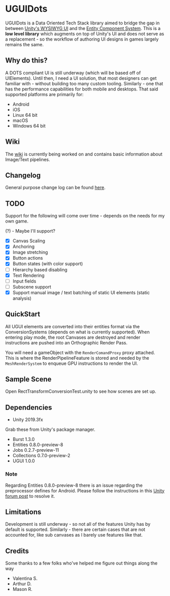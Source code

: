 # UGUIDots

UGUIDots is a Data Oriented Tech Stack library aimed to bridge the gap in between
[Unity's WYSIWYG UI](https://docs.unity3d.com/Packages/com.unity.ugui@1.0/manual/index.html) and
the [Entity Component System](https://docs.unity3d.com/Packages/com.unity.entities@0.1/manual/index.html). This is a **low level library** which augments on top of Unity's UI and does not serve as a
replacement - so the workflow of authoring UI designs in games largely remains the same.

## Why do this?
A DOTS compliant UI is still underway (which will be based off of UIElements). Until then, I need a UI solution, that most designers can get familiar with - without building too many custom tooling.
Similarly - one that has the performance capabilities for both mobile and desktops. That said
supported platforms are primarily for:

* Android
* iOS
* Linux 64 bit
* macOS
* Windows 64 bit

## Wiki
The [wiki](Wiki/Home.md) is currently being worked on and contains basic information about Image/Text pipelines.

## Changelog
General purpose change log can be found [here](CHANGELOG.md).

## TODO

Support for the following will come over time - depends on the needs for my own game.

(?) - Maybe I'll support?

* [x] Canvas Scaling
* [x] Anchoring
* [x] Image stretching
* [x] Button actions
* [x] Button states (with color support)
* [ ] Hierarchy based disabling
* [x] Text Rendering
* [ ] Input fields
* [ ] Subscene support
* [x] Support manual image / text batching of static UI elements (static analysis)

## QuickStart

All UGUI elements are converted into their entities format via the ConversionSystems (depends on what is currently supported).
When entering play mode, the root Canvases are destroyed and render instructions are pushed into an Orthographic Render Pass.

You will need a gameObject with the `RenderComandProxy` proxy attached. This is where the RenderPipelineFeature is stored
and needed by the `MeshRenderSystem` to enqueue GPU instructions to render the UI.

## Sample Scene

Open RectTransformConversionTest.unity to see how scenes are set up.

## Dependencies

* Unity 2019.3fx

Grab these from Unity's package manager.

* Burst 1.3.0
* Entities 0.8.0-preview-8
* Jobs 0.2.7-preview-11
* Collections 0.7.0-preview-2
* UGUI 1.0.0

### Note
Regarding Entities 0.8.0-preview-8 there is an issue regarding the preprocessor defines for Android. Please follow the 
instructions in this [Unity forum post](https://forum.unity.com/threads/entities-0-8-compile-error-in-android-platform.846583/) 
to resolve it.

## Limitations
Development is still underway - so not all of the features Unity has by default is supported. Similarly - there are certain
cases that are not accounted for, like sub canvases as I barely use features like that.

## Credits
Some thanks to a few folks who've helped me figure out things along the way

* Valentina S.
* Arthur D.
* Mason R.
